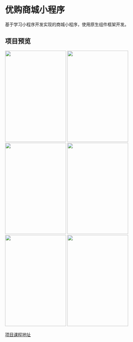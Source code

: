 # 优购商城小程序
基于学习小程序开发实现的商城小程序，使用原生组件框架开发。
## 项目预览
<img src="https://ae01.alicdn.com/kf/Ha3f8faea8b624cceb216257c4a15a0c8I.jpg" width = "200" height = "300"/>
<img src="https://ae01.alicdn.com/kf/H960504c468064e9d92c7204ed4756ab9b.jpg" width = "200" height = "300"/>
<img src="https://ae01.alicdn.com/kf/H9027a98ad1a04c03bd211c101701a813i.jpg" width = "200" height = "300"/>
<img src="https://ae01.alicdn.com/kf/H75aadf1987024f6290ac983308269689V.jpg" width = "200" height = "300"/>
<img src="https://ae01.alicdn.com/kf/H3c6c3938970e49c3ba07c92331e1dd23q.jpg" width = "200" height = "300"/>
<img src="https://ae01.alicdn.com/kf/Hedfd233765f7411290e40bdd17d2b482c.jpg" width = "200" height = "300"/>

[项目课程地址](https://www.bilibili.com/video/BV1y7411z7hQ)
